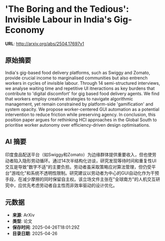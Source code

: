 # 'The Boring and the Tedious': Invisible Labour in India's Gig-Economy

**URL**: http://arxiv.org/abs/2504.17697v1

## 原始摘要

India's gig-based food delivery platforms, such as Swiggy and Zomato, provide
crucial income to marginalised communities but also entrench workers in cycles
of invisible labour. Through 14 semi-structured interviews, we analyse waiting
time and repetitive UI itneractions as key burdens that contribute to 'digital
discomfort' for gig based food delivery agents. We find that workers employ
creative strategies to navigate algorithmic management, yet remain constrained
by platform-side 'gamification' and system opacity. We propose worker-centered
GUI automation as a potential intervention to reduce friction while preserving
agency. In conclusion, this position paper argues for rethinking HCI approaches
in the Global South to prioritise worker autonomy over efficiency-driven design
optimisations.


## AI 摘要

印度食品配送平台（如Swiggy和Zomato）为边缘群体提供重要收入，但也使劳动者陷入隐形劳动循环。通过14次半结构化访谈，研究发现等待时间和重复性UI交互是导致"数字不适"的主要负担。劳动者虽采取策略应对算法管理，但仍受平台"游戏化"和系统不透明性限制。研究建议以劳动者为中心的GUI自动化作为干预手段，在减少摩擦的同时保留自主权。该立场文件主张在"全球南方"的人机交互研究中，应优先考虑劳动者自主性而非效率驱动的设计优化。

## 元数据

- **来源**: ArXiv
- **类型**: 论文
- **保存时间**: 2025-04-26T18:01:29Z
- **目录日期**: 2025-04-26
